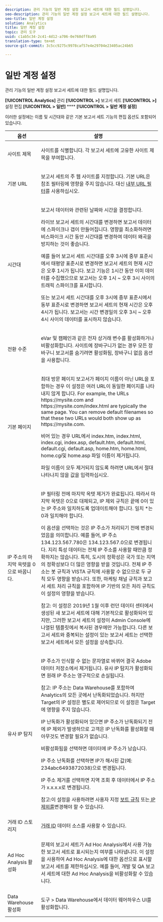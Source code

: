 ```yaml
---
description: 관리 기능의 일반 계정 설정 보고서 세트에 대한 필드 설명입니다.
seo-description: 관리 기능의 일반 계정 설정 보고서 세트에 대한 필드 설명입니다.
seo-title: 일반 계정 설정
solution: Analytics
title: 일반 계정 설정
topic: 관리 도구
uuid: c1ab5c34-2c41-4d12-a706-0e760dff8a95
translation-type: tm+mt
source-git-commit: 3c5cc9275c9978caf57e4e29704e23405ac24b65

---
```



# 일반 계정 설정

관리 기능의 일반 계정 설정 보고서 세트에 대한 필드 설명입니다.

**[!UICONTROL Analytics]** 관리 **[!UICONTROL &gt;]** 보고서 세트 **[!UICONTROL &gt;]** 설정 편집 **[!UICONTROL &gt; 일반]** **** **[!UICONTROL &gt; 일반 계정 설정]**

이러한 설정에는 이름 및 시간대와 같은 기본 보고서 세트 기능의 편집 옵션도 포함되어 있습니다.

<table id="table_5448A694DC0A48D2B20C7F1332509F6E"> 
 <thead> 
  <tr> 
   <th colname="col1" class="entry"> 옵션 </th> 
   <th colname="col2" class="entry"> 설명 </th> 
  </tr> 
 </thead>
 <tbody> 
  <tr> 
   <td colname="col1"> <span class="wintitle"> 사이트 제목</span> </td> 
   <td colname="col2"> <p>사이트를 식별합니다. 각 보고서 세트에 고유한 사이트 제목을 부여합니다. </p> </td> 
  </tr> 
  <tr> 
   <td colname="col1"> <span class="wintitle"> 기본 URL</span> </td> 
   <td colname="col2"> <p>보고서 세트의 주 웹 사이트를 지정합니다. 기본 URL은 참조 필터링에 영향을 주지 않습니다. 대신 <a href="../../admin/admin/internal-url-filter-admin.md#concept_D6BB8358DB7643F0B13E5DC9B7607998" format="dita" scope="local"> 내부 URL 필터</a>를 사용하십시오. </p> </td> 
  </tr> 
  <tr> 
   <td colname="col1"> <span class="wintitle"> 시간대</span> </td> 
   <td colname="col2"> <p>보고서 데이터와 관련된 날짜와 시간을 결정합니다. </p> <p>라이브 보고서 세트의 시간대를 변경하면 보고서 데이터에 스파이크나 갭이 만들어집니다. 영향을 최소화하려면 비스파이크 시간 동안 시간대를 변경하여 데이터 왜곡을 방지하는 것이 좋습니다. </p> <p>예를 들어 보고서 세트 시간대를 오후 3시에 중부 표준시에서 태평양 표준시로 변경하면 보고서 세트의 현재 시간은 오후 1시가 됩니다. 보고 기능은 1시간 동안 이미 데이터를 수집했으므로 보고서는 오후 1시 ~ 오후 3시 사이의 트래픽 스파이크를 표시합니다. </p> <p>또는 보고서 세트 시간대를 오후 3시에 중부 표준시에서 동부 표준시로 변경하면 보고서 세트의 현재 시간은 오후 4시가 됩니다. 보고서는 시간 변경일의 오후 3시 ~ 오후 4시 사이의 데이터를 표시하지 않습니다. </p> </td> 
  </tr> 
  <tr> 
   <td colname="col1"> <span class="wintitle"> 전환 수준</span> </td> 
   <td colname="col2"> <p> eVar 및 캠페인과 같은 전자 상거래 변수를 활성화하거나 비활성화합니다. 사이트에 장바구니가 없는 경우 모든 장바구니 보고서를 숨기려면 <span class="uicontrol">활성화됨, 장바구니 없음</span> 옵션을 사용합니다. </p> </td> 
  </tr> 
  <tr> 
   <td colname="col1"> <span class="wintitle"> 기본 페이지</span> </td> 
   <td colname="col2"> <p> <span class="wintitle">최대 방문 페이지 보고서</span>가 페이지 이름이 아닌 URL을 포함하는 경우 이 설정은 여러 URL이 동일한 페이지를 나타내지 않게 합니다. For example, the URLs <span class="filepath"> https://mysite.com</span> and <span class="filepath"> https://mysite.com/index.html</span> are typically the same page. You can remove default filenames so that these two URLs would both show up as <span class="filepath"> https://mysite.com</span>. </p> <p>비어 있는 경우 URL에서 <span class="filepath">index.htm</span>, <span class="filepath">index.html</span>, <span class="filepath">index.cgi</span>, <span class="filepath">index.asp</span>, <span class="filepath">default.htm</span>, <span class="filepath">default.html</span>, <span class="filepath">default.cgi</span>, <span class="filepath">default.asp</span>, <span class="filepath">home.htm</span>, <span class="filepath">home.html</span>, <span class="filepath">home.cgi</span>및 <span class="filepath">home.asp</span> 파일 이름이 제거됩니다. </p> <p>파일 이름이 모두 제거되지 않도록 하려면 URL에서 절대 나타나지 않을 값을 입력하십시오. </p> </td> 
  </tr> 
  <tr> 
   <td colname="col1"><span class="wintitle">IP 주소의 마지막 옥텟을 0으로 바꿉니다.</span> </td> 
   <td colname="col2"> <p>IP 필터링 전에 마지막 옥텟 제거가 완료됩니다. 따라서 마지막 옥텟은 0으로 대체되고, IP 제외 규칙은 끝에 0이 있는 IP 주소와 일치하도록 업데이트해야 합니다. 일치 *는 0과 일치해야 합니다. </p> <p>이 옵션을 선택하는 것은 IP 주소가 처리되기 전에 변경되었음을 의미합니다. 예를 들어, IP 주소 134.123.567.780은 134.123.567.0으로 변경됩니다. 지리 특성 데이터는 전체 IP 주소를 사용할 때만큼 정확하지는 않습니다. 특히, 도시의 정확성은 국가 또는 지역의 정확성보다 더 많은 영향을 받을 것입니다. 전체 IP 주소는 봇 규칙과 VISTA 규칙에 사용할 수 없으므로 두 규칙 모두 영향을 받습니다. 또한, 마케팅 채널 규칙과 보고서 세트 처리 규칙을 포함하여 IP 기반의 모든 처리 규칙도 이 설정의 영향을 받습니다. </p> <p>참고: 이 설정은 2019년 1월 이후 런던 데이터 센터에서 생성된 새 보고서 세트에 대해 기본적으로 활성화되어 있지만, 그러한 보고서 세트의 설정이 Admin Console에 나열된 템플릿에서 복사된 경우에만 가능합니다. 다른 보고서 세트와 중복되는 설정이 있는 보고서 세트는 선택한 보고서 세트에서 모든 설정을 상속합니다. </p></td> 
  </tr> 
  <tr> 
   <td colname="col1"> <span class="wintitle"> 유사 IP 탐지</span> </td> 
   <td colname="col2"> <p>IP 주소가 인식할 수 없는 문자열로 바뀌어 결국 Adobe 데이터 저장소에서 제거됩니다. 유사 IP 탐지가 활성화되면 원래 IP 주소는 영구적으로 손실됩니다. </p> <p>참고: IP 주소는 Data Warehouse를 포함하여 Analytics의 모든 곳에서 난독화되었습니다. 하지만 Target의 IP 설정은 별도로 제어되므로 이 설정은 Target에 영향을 주지 않습니다. </p> <p>IP 난독화가 활성화되어 있으면 IP 주소가 난독화되기 전에 IP 제외가 발생하므로 고객은 IP 난독화를 활성화할 때 아무것도 변경할 필요가 없습니다. </p> <p><span class="uicontrol">비활성화됨</span>을 선택하면 데이터에 IP 주소가 남습니다. </p> <p><span class="uicontrol">IP 주소 난독화</span>를 선택하면 IP가 해시된 값(예: 234abc6493872038)으로 변경됩니다. </p> <p><span class="uicontrol">IP 주소 제거</span>를 선택하면 지역 조회 후 데이터에서 IP 주소가 x.x.x.x로 변경됩니다. </p> <p>참고:이 설정을 사용하려면 사용자 지정 <a href="../../admin/admin/bot-removal/bot-rules.md#concept_A306689C65EB4D0F9AE65E3FD48ED5F7" format="dita" scope="local"> 보트 규칙</a> 또는<a href="../../admin/admin/exclude-ip.md#concept_265A95A803F740629CAAAA7EB8BE81A4" format="dita" scope="local"> IP 제외를</a>변경해야 할 수 있습니다. </p> </td> 
  </tr> 
  <tr> 
   <td colname="col1"> <span class="wintitle"> 거래 ID 스토리지</span> </td> 
   <td colname="col2"> <p><a href="https://marketing.adobe.com/resources/help/en_US/sc/datasources/c_Transaction_ID.html" format="https" scope="external">거래 ID</a> 데이터 소스를 사용할 수 있습니다. </p> </td> 
  </tr> 
  <tr> 
   <td colname="col1"><span class="wintitle"> Ad Hoc Analysis 활성화</span> </td> 
   <td colname="col2"> <p>문제의 보고서 세트가 Ad Hoc Analysis에서 사용 가능한 보고서 세트로 표시되는지 여부를 나타냅니다. 이 설정을 사용하여 Ad Hoc Analysis에 대한 옵션으로 표시할 보고서 세트를 제한하십시오. 예를 들어, 개발 및 QA 보고서 세트에 대한 Ad Hoc Analysis을 비활성화할 수 있습니다. </p> </td> 
  </tr> 
  <tr> 
   <td><span class="wintitle"> Data Warehouse 활성화</span> </td> 
   <td colname="col2"> <p><span class="uicontrol">도구</span> &gt;<span class="uicontrol"> Data Warehouse</span>에서 데이터 웨어하우스 UI를 활성화합니다. </p> </td> 
  </tr> 
 </tbody> 
</table>


